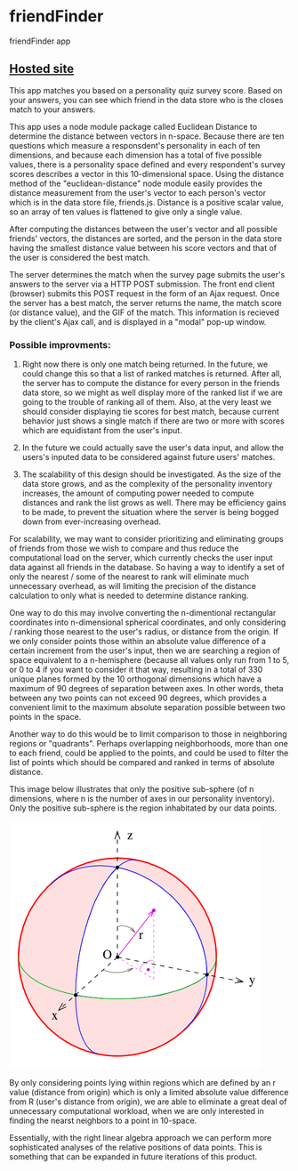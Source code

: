 # friendFinder
friendFinder app

## [Hosted site](https://fictivefriendfinder.herokuapp.com/)

This app matches you based on a personality quiz survey score. Based on your answers, you can see which friend in the data store who is the closes match to your answers.

This app uses a node module package called Euclidean Distance to determine the distance between vectors in n-space. Because there are ten questions which measure a responsdent's personality in each of ten dimensions, and because each dimension has a total of five possible values, there is a personality space defined and every respondent's survey scores describes a vector in this 10-dimensional space. Using the distance method of the "euclidean-distance" node module easily provides the distance measurement from the user's vector to each person's vector which is in the data store file, friends.js. Distance is a positive scalar value, so an array of ten values is flattened to give only a single value.

After computing the distances between the user's vector and all possible friends' vectors, the distances are sorted, and the person in the data store having the smallest distance value between his score vectors and that of the user is considered the best match.

The server determines the match when the survey page submits the user's answers to the server via a HTTP POST submission. The front end client (browser) submits this POST request in the form of an Ajax request. Once the server has a best match, the server returns the name, the match score (or distance value), and the GIF of the match. This information is recieved by the client's Ajax call, and is displayed in a "modal" pop-up window.

### Possible improvments:

1. Right now there is only one match being returned. In the future, we could change this so that a list of ranked matches is returned. After all, the server has to compute the distance for every person in the friends data store, so we might as well display more of the ranked list if we are going to the trouble of ranking all of them. Also, at the very least we should consider displaying tie scores for best match, because current behavior just shows a single match if there are two or more with scores which are equidistant from the user's input.

2. In  the future we could actually save the user's data input, and allow the users's inputed data to be considered against future users' matches.

3. The scalability of this design should be investigated. As the size of the data store grows, and as the complexity of the personality inventory increases, the amount of computing power needed to compute distances and rank the list grows as well. There may be efficiency gains to be made, to prevent the situation where the server is being bogged down from ever-increasing overhead.

For scalability, we may want to consider prioritizing and eliminating groups of friends from those we wish to compare and thus reduce the computational load on the server, which currently checks the user input data against all friends in the database. So having a way to identify a set of only the nearest / some of the nearest to rank will eliminate much unnecessary overhead, as will limiting the precision of the distance calculation to only what is needed to determine distance ranking.

One way to do this may involve converting the n-dimentional rectangular coordinates into n-dimensional spherical coordinates, and only considering / ranking those nearest to the user's radius, or distance from the origin. If we only consider points those within an absolute value difference of a certain increment from the user's input, then we are searching a region of space equivalent to a n-hemisphere (because all values only run from 1 to 5, or 0 to 4 if you want to consider it that way, resulting in a total of 330 unique planes formed by the 10 orthogonal dimensions which have a maximum of 90 degrees of separation between axes. In other words, theta between any two points can not exceed 90 degrees, which provides a convenient limit to the maximum absolute separation possible between two points in the space.

Another way to do this would be to limit comparison to those in neighboring regions or "quadrants". Perhaps overlapping neighborhoods, more than one to each friend, could be applied to the points, and could be used to filter the list of points which should be compared and ranked in terms of absolute distance.

This image below illustrates that only the positive sub-sphere (of n dimensions, where n is the number of axes in our personality inventory). Only the positive sub-sphere is the region inhabitated by our data points.

![Positive Region of 3-sphere](./positiveSubsphere.png)

By only considering points lying within regions which are defined by an r value (distance from origin) which is only a limited absolute value difference from R (user's distance from origin), we are able to eliminate a great deal of unnecessary computational workload, when we are only interested in finding the nearst neighbors to a point in 10-space.

Essentially, with the right linear algebra approach we can perform more sophisticated analyses of the relative positions of data points. This is something that can be expanded in future iterations of this product.
